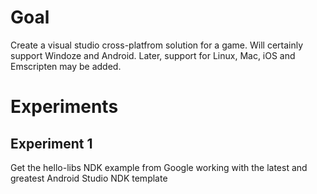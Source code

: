 # Goal
Create a visual studio cross-platfrom solution for a game.
Will certainly support Windoze and Android. 
Later, support for Linux, Mac, iOS and Emscripten may be added.

# Experiments

## Experiment 1
Get the hello-libs NDK example from Google working with the latest and greatest Android Studio NDK template